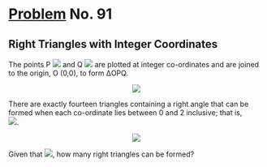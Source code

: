 # [Problem](https://projecteuler.net/problem=91) No. 91

## Right Triangles with Integer Coordinates

The points P <img style="background: white;" src="https://render.githubusercontent.com/render/math?math=(x_1%2C%20y_1)%0D"> and Q <img style="background: white;" src="https://render.githubusercontent.com/render/math?math=(x_2%2C%20y_2)%0D"> are plotted at integer co-ordinates and are joined to the origin, O (0,0), to form ΔOPQ.

<!-- $$
(x_1, y_1)
$$ --> 

<!-- $$
(x_2, y_2)
$$ --> 

<div align="center">
    <img style="background-color:#FFF;" src="https://user-images.githubusercontent.com/73425927/162186330-af74f86b-722e-40cb-aeb8-caaa4071ec02.png">
</div>

There are exactly fourteen triangles containing a right angle that can be formed when each co-ordinate lies between 0 and 2 inclusive; that is,<br>
<img style="background: white;" src="https://render.githubusercontent.com/render/math?math=0%20%5Cleq%20x_1%2C%20y_1%2C%20x_2%2C%20y_2%20%5Cleq%202%0D">.

<!-- $$
0 \leq x_1, y_1, x_2, y_2 \leq 2
$$ --> 

<div align="center">
    <img src="https://user-images.githubusercontent.com/73425927/162186686-14876a9e-833d-4f01-9904-e86d4b8c793e.png">
</div>

Given that <img style="background: white;" src="https://render.githubusercontent.com/render/math?math=0%20%5Cleq%20x_1%2C%20y_1%2C%20x_2%2C%20y_2%20%5Cleq%2050%0D">, how many right triangles can be formed?

<!-- $$
0 \leq x_1, y_1, x_2, y_2 \leq 50
$$ --> 
